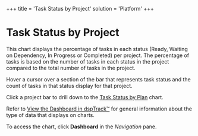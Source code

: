 +++
title = 'Task Status by Project'
solution = 'Platform'
+++

# Task Status by Project

This chart displays the percentage of tasks in each status (Ready,
Waiting on Dependency, In Progress or Completed) per project. The
percentage of tasks is based on the number of tasks in each status in
the project compared to the total number of tasks in the project.

Hover a cursor over a section of the bar that represents task status and
the count of tasks in that status display for that project.

Click a project bar to drill down to the [Task Status by
Plan](Task_Status_by_Plan.htm) chart.

Refer to [View the Dashboard in
dspTrack™](../Use_Cases/View_Dashboards_in_dspTrack.htm) for general
information about the type of data that displays on charts.

To access the chart, click **Dashboard** in the *Navigation* pane.

